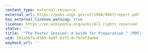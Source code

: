 ```yaml
---
content_type: external-resource
external_url: https://pubs.usgs.gov/of/1988/0667/report.pdf
has_external_license_warning: true
license: https://en.wikipedia.org/wiki/All_rights_reserved
status: ''
title: '"The Poster Session: A Guide for Preparation." (PDF)'
uid: 581a5b7a-0369-4a9f-8173-8c76fef3aeb4
wayback_url: ''
---
```

